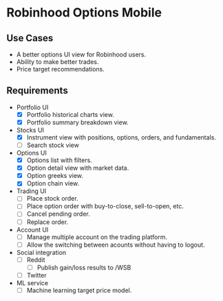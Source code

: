 # Robinhood Options Mobile

## Use Cases
- A better options UI view for Robinhood users.
- Ability to make better trades.
- Price target recommendations. 

## Requirements
- Portfolio UI
  - [x] Portfolio historical charts view.
  - [x] Portfolio summary breakdown view.
- Stocks UI
  - [x] Instrument view with positions, options, orders, and fundamentals.
  - [ ] Search stock view
- Options UI
  - [x] Options list with filters.
  - [x] Option detail view with market data.
  - [x] Option greeks view.
  - [x] Option chain view.
- Trading UI
  - [ ] Place stock order.
  - [ ] Place option order with buy-to-close, sell-to-open, etc.
  - [ ] Cancel pending order.
  - [ ] Replace order.
- Account UI
  - [ ] Manage multiple account on the trading platform.
  - [ ] Allow the switching between acounts without having to logout.
- Social integration
  - [ ] Reddit
    - [ ] Publish gain/loss results to /WSB
  - [ ] Twitter
- ML service
  - [ ] Machine learning target price model.
